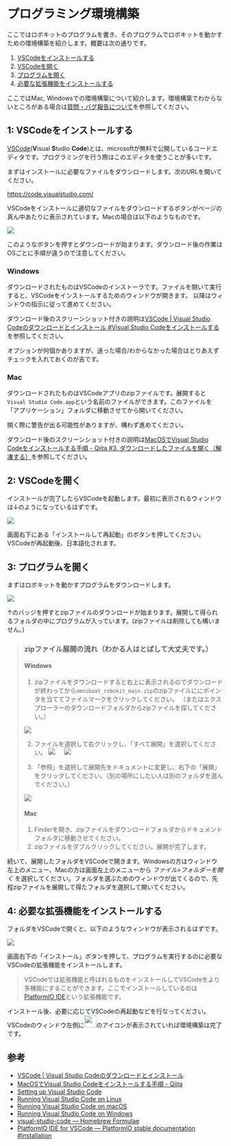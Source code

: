 # プログラミング環境構築

ここではロボキットのプログラムを書き、そのプログラムでロボキットを動かすための環境構築を紹介します。概要は次の通りです。

<!-- no toc -->
1. [VSCodeをインストールする](#1-vscodeをインストールする)
2. [VSCodeを開く](#2-vscodeを開く)
3. [プログラムを開く](#3-プログラムを開く)
4. [必要な拡張機能をインストールする](#4-必要な拡張機能をインストールする)

ここではMac, Windowsでの環境構築について紹介します。環境構築でわからないところがある場合は[質問・バグ報告について](./08-contributing.md)を参照してください。

## 1: VSCodeをインストールする

[VSCode](https://code.visualstudio.com/)(**V**isual **S**tudio **Code**)とは、microsoftが無料で公開しているコードエディタです。プログラミングを行う際はこのエディタを使うことが多いです。

まずはインストールに必要なファイルをダウンロードします。次のURLを開いてください。

<a href="https://code.visualstudio.com/" target="_blank">https://code.visualstudio.com/</a>

VSCodeをインストールに適切なファイルをダウンロードするボタンがページの真ん中あたりに表示されています。Macの場合は以下のようなものです。

<img src="./assets/vscode-download-button-mac.png" style="max-width: 300px;">

このようなボタンを押すとダウンロードが始まります。ダウンロード後の作業はOSごとに手順が違うので注意してください。

### Windows

ダウンロードされたものはVSCodeのインストーラです。ファイルを開いて実行すると、VSCodeをインストールするためのウィンドウが開きます。
以降はウィンドウの指示に従って進めてください。

ダウンロード後のスクリーンショット付きの説明は[VSCode | Visual Studio Codeのダウンロードとインストール #Visual Studio Codeをインストールする](https://www.javadrive.jp/vscode/install/index1.html#section2)を参照してください。

オプションが何個かありますが、迷った場合/わからなかった場合はとりあえずチェックを入れておくのが吉です。

### Mac

ダウンロードされたものはVSCodeアプリのzipファイルです。展開すると`Visual Studio Code.app`という名前のファイルができます。このファイルを「アプリケーション」フォルダに移動させてから開いてください。

開く際に警告が出る可能性がありますが、構わず進めてください。

ダウンロード後のスクリーンショット付きの説明は[MacOSでVisual Studio Codeをインストールする手順 - Qiita #3. ダウンロードしたファイルを開く（解凍する）](https://qiita.com/watamura/items/51c70fbb848e5f956fd6#3-%E3%83%80%E3%82%A6%E3%83%B3%E3%83%AD%E3%83%BC%E3%83%89%E3%81%97%E3%81%9F%E3%83%95%E3%82%A1%E3%82%A4%E3%83%AB%E3%82%92%E9%96%8B%E3%81%8F%E8%A7%A3%E5%87%8D%E3%81%99%E3%82%8B)を参照してください。

## 2: VSCodeを開く

インストールが完了したらVSCodeを起動します。最初に表示されるウィンドウは↓のようになっているはずです。

![](./assets/vscode-screen1.png)

画面右下にある「インストールして再起動」のボタンを押してください。VSCodeが再起動後、日本語化されます。

## 3: プログラムを開く

まずはロボキットを動かすプログラムをダウンロードします。

[![](https://img.shields.io/badge/ダウンロードはこちら📥%20-%234f88d1.svg?style=for-the-badge&logoColor=black)](https://github.com/rogy-AquaLab/omniboat_robokit/archive/refs/heads/main.zip)

↑のバッジを押すとzipファイルのダウンロードが始まります。展開して得られるフォルダの中にプログラムが入っています。(zipファイルは削除しても構いません。)

>### zipファイル展開の流れ（わかる人はとばして大丈夫です。）
>#### Windows
>1. zipファイルをダウンロードすると右上に表示されるのでダウンロードが終わってから`omniboat_robokit_main.zip`のzipファイルににポインタを当ててファイルマークをクリックしてください。
（またはエクスプローラーのダウンロードフォルダからzipファイルを探してください。）<br>
>   <img src="assets/zip_download.png" style="max-width: 300px;">
>
>2. ファイルを選択して右クリックし、「すべて展開」を選択してください。
>   <img src="assets/zip_explorer.png" sttyle="max-width:300px;" > &emsp; <img src="assets\zip_allopen.png" style="max-width:300px;" >
>
>3. 「参照」を選択して展開先をドキュメントに変更し、右下の「展開」をクリックしてください。（別の場所にしたい人は別のフォルダを選んでください。）
>   <img src="assets/zip_document.png" style="max-width:300px;" >
>
>#### Mac
>1. Finderを開き、zipファイルをダウンロードフォルダからドキュメントフォルダに移動させてください。
>2. zipファイルをダブルクリックしてください。展開が完了します。

続いて、展開したフォルダをVSCodeで開きます。Windowsの方はウィンドウ左上のメニュー、Macの方は画面左上のメニューから *ファイル>フォルダーを開く* を選択してください。フォルダを選ぶためのウィンドウが出てくるので、先程zipファイルを展開して得たフォルダを選択して開いてください。


## 4: 必要な拡張機能をインストールする

フォルダをVSCodeで開くと、以下のようなウィンドウが表示されるはずです。

![](./assets/vscode-screen2.png)

画面右下の「インストール」ボタンを押して、プログラムを実行するのに必要なVSCodeの拡張機能をインストールします。

> VSCodeでは拡張機能と呼ばれるものをインストールしてVSCodeをより多機能にすることができます。ここでインストールしているのは[PlatformIO IDE](https://marketplace.visualstudio.com/items?itemName=platformio.platformio-ide)という拡張機能です。

インストール後、必要に応じてVSCodeの再起動などを行なってください。VSCodeのウィンドウ左側に<img src="./assets/vscode-platformio-icon.png" style="height: 2em;">のアイコンが表示されていれば環境構築は完了です。

## 参考

- [VSCode | Visual Studio Codeのダウンロードとインストール](https://www.javadrive.jp/vscode/install/index1.html)
- [MacOSでVisual Studio Codeをインストールする手順 - Qiita](https://qiita.com/watamura/items/51c70fbb848e5f956fd6)
- [Setting up Visual Studio Code](https://code.visualstudio.com/docs/setup/setup-overview)
- [Running Visual Studio Code on Linux](https://code.visualstudio.com/docs/setup/linux)
- [Running Visual Studio Code on macOS](https://code.visualstudio.com/docs/setup/mac)
- [Running Visual Studio Code on Windows](https://code.visualstudio.com/docs/setup/windows)
- [visual-studio-code — Homebrew Formulae](https://formulae.brew.sh/cask/visual-studio-code)
- [PlatformIO IDE for VSCode — PlatformIO stable documentation #Installation](https://docs.platformio.org/en/stable/integration/ide/vscode.html#installation)
